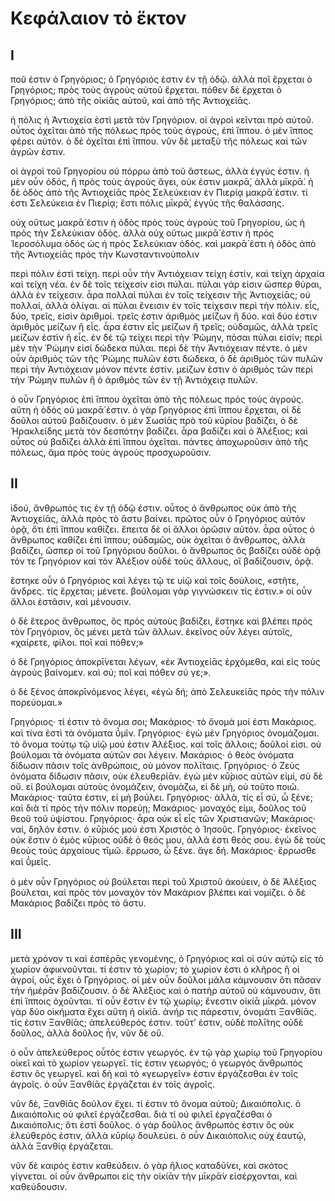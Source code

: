 # Κεφάλαιον τὸ ἕκτον

## I

ποῦ ἐστιν ὁ Γρηγόριος; ὁ Γρηγόριός ἐστιν ἐν τῇ ὁδῷ. ἀλλὰ ποῖ ἔρχεται ὁ Γρηγόριος; πρὸς τοὺς ἀγροὺς αὐτοῦ ἔρχεται. πόθεν δὲ ἔρχεται ὁ Γρηγόριος; ἀπὸ τῆς οἰκίᾱς αὐτοῦ, καὶ ἀπὸ τῆς Ἀντιοχείᾱς.

ἡ πόλις ἡ Ἀντιοχεία ἐστὶ μετὰ τὸν Γρηγόριον. οἱ ἀγροὶ κεῖνται πρὸ αὐτοῦ. οὗτος ὀχεῖται ἀπὸ τῆς πόλεως πρὸς τοὺς ἀγρούς, ἐπὶ ἵππου. ὁ μὲν ἵππος φέρει αὐτόν. ὁ δὲ ὀχεῖται ἐπὶ ἵππου. νῦν δὲ μεταξὺ τῆς πόλεως καὶ τῶν ἀγρῶν ἐστιν.

οἱ ἀγροὶ τοῦ Γρηγορίου οὐ πόρρω ἀπὸ τοῦ ἄστεως, ἀλλὰ ἐγγύς ἐστιν. ἡ μὲν οὖν ὁδός, ἣ πρὸς τοὺς ἀγροὺς ἄγει, οὐκ ἐστιν μακρᾱ́, ἀλλὰ μῑκρᾱ́. ἡ δὲ ὁδὸς ἀπὸ τῆς Ἀντιοχείᾱς πρὸς Σελεύκειαν ἐν Πιερίᾳ μακρᾱ́ ἐστιν. τί ἐστι Σελεύκεια ἐν Πιερίᾳ; ἔστι πόλις μῑκρᾱ́, ἐγγὺς τῆς θαλάσσης.

οὐχ οὕτως μακρᾱ́ ἐστιν ἡ ὁδὸς πρὸς τοὺς ἀγροὺς τοῦ Γρηγορίου, ὡς ἡ πρὸς τὴν Σελεύκιαν ὁδὸς. ἀλλὰ οὐχ οὕτως μικρᾱ́ ἐστιν ἡ πρὸς Ἱεροσόλυμα ὁδός ὡς ἡ πρὸς Σελεύκιαν ὁδός. καὶ μακρᾱ́ ἐστι ἡ ὁδὸς ἀπὸ τῆς Ἀντιοχείᾱς πρὸς τὴν Κωνσταντινούπολιν

περὶ πόλιν ἐστὶ τείχη. περὶ οὖν τὴν Ἀντιόχειαν τείχη ἐστίν, καὶ τείχη ἀρχαία καὶ τείχη νέα. ἐν δὲ τοῖς τείχεσίν εἰσι πύλαι. πύλαι γάρ εἰσιν ὥσπερ θύραι, ἀλλὰ ἐν τείχεσιν. ἆρα πολλαὶ πύλαι ἐν τοῖς τείχεσιν τῆς Ἀντιοχείᾱς; οὐ πολλαί, ἀλλὰ ὀλίγαι. αἱ πύλαι ἔνεισιν ἐν τοῖς τείχεσιν περὶ τὴν πόλιν.
εἷς, δύο, τρεῖς, εἰσὶν ἀριθμοί. τρεῖς ἐστιν ἀριθμὸς μείζων ἢ δύο. καὶ δύο ἐστιν ἀριθμὸς μείζων ἢ εἷς. ἆρα ἐστιν εἷς μείζων ἢ τρεῖς; οὐδαμῶς, ἀλλὰ τρεῖς μείζων ἐστὶν ἢ εἷς.
ἐν δὲ τῷ τείχει περὶ τὴν Ῥώμην, πόσαι πύλαι εἰσίν; περὶ μὲν τὴν Ῥώμην εἰσί δώδεκα πύλαι. περὶ δὲ τὴν Ἀντιόχειαν πέντε. ὁ μὲν οὖν ἀριθμὸς τῶν τῆς Ῥώμης πυλῶν ἐστι δώδεκα, ὁ δὲ ἀριθμὸς τῶν πυλῶν περὶ τὴν Ἀντιόχειαν μόνον πέντε ἐστίν. μείζων ἐστιν ὁ ἀριθμὸς τῶν περὶ τὴν Ῥώμην πυλῶν ἢ ὁ ἀριθμὸς τῶν ἐν τῇ Ἀντιόχειᾳ πυλῶν.

ὁ οὖν Γρηγόριος ἐπὶ ἵππου ὀχεῖται ἀπὸ τῆς πόλεως πρὸς τοὺς ἀγρούς. αὕτη ἡ ὁδός οὐ μακρᾱ́ ἐστιν. ὁ γὰρ Γρηγόριος ἐπὶ ἳππου ἔρχεται, οἱ δὲ δοῦλοι αὐτοῦ βαδίζουσιν. ὁ μὲν Σωσίᾱς πρὸ τοῦ κῡρίου βαδίζει, ὁ δὲ Ἡρακλείδης μετὰ τὸν δεσπότην βαδίζει. ἆρα βαδίζει καὶ ὁ Ἀλέξιος; καὶ οὗτος οὐ βαδίζει ἀλλὰ ἐπὶ ἵππου ὀχεῖται.
πάντες ἀποχωροῦσιν ἀπὸ τῆς πόλεως, ἅμα πρὸς τοὺς ἀγροὺς προσχωροῦσιν.


## II

ἰδού, ἄνθρωπός τις ἐν τῇ ὁδῷ ἐστιν. οὗτος ὁ ἄνθρωπος οὐκ ἀπὸ τῆς Ἀντιοχείᾱς, ἀλλὰ πρὸς τὸ ἄστυ βαίνει. πρῶτος οὖν ὁ Γρηγόριος αὐτόν ὁρᾷ, ὅτι ἐπὶ ἵππου καθίζει. ἔπειτα δὲ οἱ ἄλλοι ὁρῶσιν αὐτόν. ἆρα οὗτος ὁ ἄνθρωπος καθίζει ἐπὶ ἵππου; οὐδαμῶς, οὐκ ὀχεῖται ὁ ἄνθρωπος, ἀλλὰ βαδίζει, ὥσπερ οἱ τοῦ Γρηγόριου δοῦλοι. ὁ ἄνθρωπος ὃς βαδίζει οὐδὲ ὁρᾷ τόν τε Γρηγόριον καὶ τὸν Ἀλέξιον οὐδὲ τοὺς ἄλλους, οἳ βαδίζουσιν, ὁρᾷ.

ἕστηκε οὖν ὁ Γρηγόριος καὶ λέγει τῷ τε υἱῷ καὶ τοῖς δούλοις, «στῆτε, ἄνδρες. τίς ἔρχεται; μένετε. βούλομαι γὰρ γιγνώσκειν τίς ἐστιν.» οἱ οὖν ἄλλοι ἑστᾶσιν, καὶ μένουσιν.

ὁ δὲ ἕτερος ἄνθρωπος, ὃς πρὸς αὐτοὺς βαδίζει, ἕστηκε καὶ βλέπει πρὸς τὸν Γρηγόριον, ὃς μένει μετὰ τῶν ἄλλων. ἐκεῖνος οὖν λέγει αὐτοῖς, «χαίρετε, φίλοι. ποῖ καὶ πόθεν;»

ὁ δὲ Γρηγόριος ἀποκρῑ́νεται λέγων, «ἐκ Ἀντιοχείᾱς ἐρχόμεθα, καὶ εἰς τοὺς ἀγροὺς βαίνομεν. καὶ σύ; ποῖ καὶ πόθεν σύ γε;».

ὁ δὲ ξένος ἀποκρῑνόμενος λέγει, «ἐγὼ δή; ἀπὸ Σελευκείᾱς πρὸς τὴν πόλιν πορεύομαι.»

Γρηγόριος· τί ἐστιν τὸ ὄνομα σοι;
Μακάριος· τὸ ὄνομά μοί ἐστι Μακάριος. καὶ τίνα ἐστὶ τὰ ὀνόματα ῡ̔μῖν.
Γρηγόριος· ἐγὼ μὲν Γρηγόριος ὀνομάζομαι. τὸ ὄνομα τούτῳ τῷ υἱῷ μού ἐστιν Ἀλέξιος. καὶ τοῖς ἄλλοις; δοῦλοί εἰσι. οὐ βούλομαι τὰ ὀνόματα αὐτῶν σοι λέγειν.
Μακάριος· ὁ θεὸς ὀνόματα δίδωσιν πᾶσιν τοῖς ἀνθρώποις, οὐ μόνον πολῑ́ταις.
Γρηγόριος· ὁ Ζεὺς ὀνόματα δίδωσιν πᾶσιν, οὐκ ἐλευθερίᾱν. ἐγὼ μὲν κῡ́ριος αὐτῶν εἰμί, σὺ δὲ οὔ. εἰ βούλομαι αὐτοὺς ὀνομάζειν, ὀνομάζω, εἰ δὲ μὴ, οὐ τοῦτο ποιῶ.
Μακάριος· ταῦτα ἐστιν, εἰ μὴ βούλει.
Γρηγόριος· ἀλλὰ, τίς εἶ σύ, ὦ ξένε; καὶ διὰ τί πρὸς τὴν πόλιν πορεύῃ;
Μακάριος· μοναχός εἰμι, δοῦλος τοῦ θεοῦ τοῦ ὑψίστου.
Γρηγόριος· ἆρα οὐκ εἶ εἷς τῶν Χριστιανῶν;
Μακάριος· ναί, δηλόν ἐστιν. ὁ κῡ́ριός μού ἐστι Χριστὸς ὁ Ἰησοῦς.
Γρηγόριος· ἐκεῖνος οὐκ ἔστιν ὁ ἐμὸς κῡ́ριος οὐδὲ ὁ θεός μου, ἀλλά ἐστι θεός σου. ἐγὼ δὲ τοὺς θεοὺς τοὺς ἀρχαίους τῑμῶ. ἔρρωσο, ὦ ξένε. ἄγε δή.
Μακάριος· ἔρρωσθε καὶ ῡ̔μεῖς.

ὁ μὲν οὖν Γρηγόριος οὐ βούλεται περὶ τοῦ Χριστοῦ ἀκούειν, ὁ δὲ Ἀλέξιος βούλεται, καὶ πρὸς τὸν μοναχὸν τὸν Μακάριον βλέπει καὶ νομίζει. ὁ δὲ Μακάριος βαδίζει πρὸς τὸ ἄστυ.

## III

μετὰ χρόνον τι καὶ ἑσπέρᾱς γενομένης, ὁ Γρηγόριος καὶ οἱ σὺν αὐτῷ εἰς τὸ χωρίον ἀφικνοῦνται. τί ἐστιν τὸ χωρίον; τὸ χωρίον ἐστι ὁ κλῆρος ἢ οἱ ἀγροί, οὗς ἔχει ὁ Γρηγόριος. οἱ μὲν οὖν δοῦλοι μάλα κάμνουσιν ὅτι πᾶσαν τὴν ἡμέρᾱν βαδίζουσιν. ὁ δὲ Ἀλέξιος καὶ ὁ πατὴρ αὐτοῦ οὐ κάμνουσιν, ὃτι ἐπὶ ἵπποις ὀχοῦνται.
τί οὖν ἔστιν ἐν τῷ χωρίῳ; ἔνεστιν οἰκίᾱ μῑκρά. μόνον γὰρ δύο οἰκήματα ἔχει αὕτη ἡ οἰκίᾱ. ἀνήρ τις πάρεστιν, ὀνομάτι Ξανθίᾱς. τίς ἐστιν Ξανθίᾱς; ἀπελεύθερός ἐστιν. τοῦτ’ ἐστιν, οὐδὲ πολῑ́της οὐδὲ δοῦλος, ἀλλὰ δοῦλος ἦν, νῦν δὲ οὔ.

ὁ οὖν ἀπελεύθερος οὗτός ἐστιν γεωργός. ἐν τῷ γὰρ χωρίῳ τοῦ Γρηγορίου οἰκεῖ καὶ τὸ χωρίον γεωργεῖ. τίς ἐστιν γεωργός; ὁ γεωργός ἄνθρωπός ἐστιν ὃς γεωργεῖ. καὶ δὴ καὶ τὸ «γεωργεῖν» ἐστιν ἐργάζεσθαι ἐν τοῖς ἀγροῖς. ὁ οὖν Ξανθίᾱς ἐργάζεται ἐν τοῖς ἀγροῖς.

νῦν δὲ, Ξανθίᾱς δοῦλον ἔχει. τί ἐστιν τὸ ὄνομα αὐτοῦ; Δικαιόπολις. ὁ Δικαιόπολις οὐ φιλεῖ ἐργάζεσθαι. διὰ τί οὐ φιλεῖ ἐργαζέσθαι ὁ Δικαιόπολις; ὅτι ἐστὶ δοῦλος. ὁ γὰρ δοῦλος ἄνθρωπός ἐστιν ὃς οὐκ ἐλεύθερός ἐστιν, ἀλλὰ κῡρίῳ δουλεύει. ὁ οὖν Δικαιόπολις οὐχ ἑαυτῷ, ἀλλὰ Ξανθίᾳ ἐργάζεται.

νῦν δὲ καιρός ἐστιν καθεύδειν. ὁ γὰρ ἥλιος καταδῡ́νει, καὶ σκότος γίγνεται. οἱ οὖν ἄνθρωποι εἰς τὴν οἰκίᾱν τὴν μῑκρᾱ́ν εἰσέρχονται, καὶ καθεύδουσιν.
